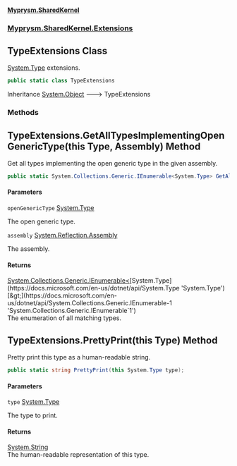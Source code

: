 #### [Myprysm.SharedKernel](index.md 'index')
### [Myprysm.SharedKernel.Extensions](index.md#Myprysm.SharedKernel.Extensions 'Myprysm.SharedKernel.Extensions')

## TypeExtensions Class

[System.Type](https://docs.microsoft.com/en-us/dotnet/api/System.Type 'System.Type') extensions.

```csharp
public static class TypeExtensions
```

Inheritance [System.Object](https://docs.microsoft.com/en-us/dotnet/api/System.Object 'System.Object') &#129106; TypeExtensions
### Methods

<a name='Myprysm.SharedKernel.Extensions.TypeExtensions.GetAllTypesImplementingOpenGenericType(thisSystem.Type,System.Reflection.Assembly)'></a>

## TypeExtensions.GetAllTypesImplementingOpenGenericType(this Type, Assembly) Method

Get all types implementing the open generic type in the given assembly.

```csharp
public static System.Collections.Generic.IEnumerable<System.Type> GetAllTypesImplementingOpenGenericType(this System.Type openGenericType, System.Reflection.Assembly assembly);
```
#### Parameters

<a name='Myprysm.SharedKernel.Extensions.TypeExtensions.GetAllTypesImplementingOpenGenericType(thisSystem.Type,System.Reflection.Assembly).openGenericType'></a>

`openGenericType` [System.Type](https://docs.microsoft.com/en-us/dotnet/api/System.Type 'System.Type')

The open generic type.

<a name='Myprysm.SharedKernel.Extensions.TypeExtensions.GetAllTypesImplementingOpenGenericType(thisSystem.Type,System.Reflection.Assembly).assembly'></a>

`assembly` [System.Reflection.Assembly](https://docs.microsoft.com/en-us/dotnet/api/System.Reflection.Assembly 'System.Reflection.Assembly')

The assembly.

#### Returns
[System.Collections.Generic.IEnumerable&lt;](https://docs.microsoft.com/en-us/dotnet/api/System.Collections.Generic.IEnumerable-1 'System.Collections.Generic.IEnumerable`1')[System.Type](https://docs.microsoft.com/en-us/dotnet/api/System.Type 'System.Type')[&gt;](https://docs.microsoft.com/en-us/dotnet/api/System.Collections.Generic.IEnumerable-1 'System.Collections.Generic.IEnumerable`1')  
The enumeration of all matching types.

<a name='Myprysm.SharedKernel.Extensions.TypeExtensions.PrettyPrint(thisSystem.Type)'></a>

## TypeExtensions.PrettyPrint(this Type) Method

Pretty print this type as a human-readable string.

```csharp
public static string PrettyPrint(this System.Type type);
```
#### Parameters

<a name='Myprysm.SharedKernel.Extensions.TypeExtensions.PrettyPrint(thisSystem.Type).type'></a>

`type` [System.Type](https://docs.microsoft.com/en-us/dotnet/api/System.Type 'System.Type')

The type to print.

#### Returns
[System.String](https://docs.microsoft.com/en-us/dotnet/api/System.String 'System.String')  
The human-readable representation of this type.